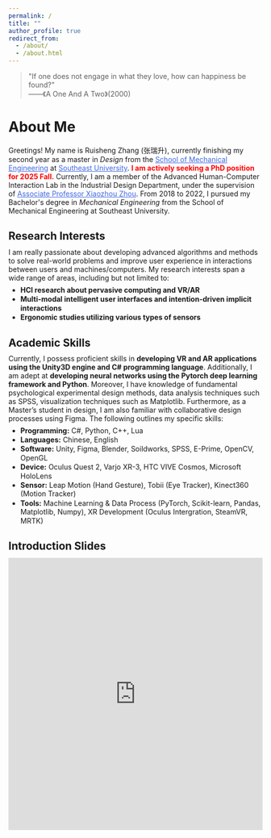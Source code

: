 ```yaml
---
permalink: /
title: ""
author_profile: true
redirect_from: 
  - /about/
  - /about.html
---
```


<!-- > To be honest, this is a very hastily put together personal website, and it's not perfect yet. I would be grateful if you could take the time to get to know me better. -->

<style>
a {
  color: RoyalBlue; /* 将所有链接的颜色设置为 RoyalBlue */
}
</style>


<style>
h2 {
    margin-bottom: 0.5em; /* 调整为你认为合适的值 */
}

p {
    margin-top: 0em;
    margin-bottom: 0.5em; /* 调整为你认为合适的值 */
}

blockquote {
    margin-top: 0.5em;
    margin-bottom: 0.5em;
}

ul {
    margin-top: 0em;
    margin-bottom: 0.5em; /* 调整为你认为合适的值 */
}

li {
    margin-bottom: 0.05em; /* 调整为你认为合适的值 */
    line-height: 1.25; /* 调整行高来影响行间距 */
}
</style>


> "If one does not engage in what they love, how can happiness be found?"<br>——《A One And A Two》(2000)

# About Me
Greetings! My name is Ruisheng Zhang (张瑞升), currently finishing my second year as a master in _Design_ from the [School of Mechanical Engineering](https://me.seu.edu.cn/jx_en/) at [Southeast University](https://www.seu.edu.cn/english/). **<font color=red>I am actively seeking a PhD position for 2025 Fall.</font>** Currently, I am a member of the Advanced Human-Computer Interaction Lab in the Industrial Design Department, under the supervision of [Associate Professor Xiaozhou Zhou](https://me.seu.edu.cn/zxz1/list.htm). From 2018 to 2022, I pursued my Bachelor's degree in _Mechanical Engineering_ from the School of Mechanical Engineering at Southeast University.

## Research Interests
I am really passionate about developing advanced algorithms and methods to solve real-world problems and improve user experience in interactions between users and machines/computers.  My research interests span a wide range of areas, including but not limited to: 
- **HCI research about pervasive computing and VR/AR**
- **Multi-modal intelligent user interfaces and intention-driven implicit interactions**
- **Ergonomic studies utilizing various types of sensors**

<!-- ## Research Interests
I am really passionate about developing advanced algorithms and methods to solve real-world problems and improve user experience, because it is incredibly rewarding to utilize noval technology to improve and enhance humans' lives. My research interests focus on **HCI research about pervasive computing and VR/AR**, especially in:
- **developing interactive devices for XR environments**
- **designing multi-modal user interfaces**
- **enhancing HCI user experiences with data-driven deep learning methods**. 

Additionally, I am also interested in **improving text input for XR scenarios**. -->

## Academic Skills
Currently, I possess proficient skills in **developing VR and AR applications using the Unity3D engine and C# programming language**. Additionally, I am adept at **developing neural networks using the Pytorch deep learning framework and Python**. Moreover, I have knowledge of fundamental psychological experimental design methods, data analysis techniques such as SPSS, visualization techniques such as Matplotlib. Furthermore, as a Master’s student in design, I am also familiar with collaborative design processes using Figma. The following outlines my specific skills:
- **Programming:** C#, Python, C++, Lua
- **Languages:** Chinese, English
- **Software:** Unity, Figma, Blender, Soildworks, SPSS, E-Prime, OpenCV, OpenGL
- **Device:** Oculus Quest 2, Varjo XR-3, HTC VIVE Cosmos, Microsoft HoloLens
- **Sensor:** Leap Motion (Hand Gesture), Tobii (Eye Tracker), Kinect360 (Motion Tracker)
- **Tools:** Machine Learning & Data Process (PyTorch, Scikit-learn, Pandas, Matplotlib, Numpy), XR Development (Oculus Intergration, SteamVR, MRTK)

## Introduction Slides
<style>
iframe {
    margin: 0;
    padding: 0;
    display: block;
    font-family: inherit;
    text-align: inherit;
    width: 100%;
}
</style>

<iframe src="https://docs.google.com/presentation/d/1VXtLaVV62rZFBUXU6rGIXHRfLaXIT0ZQ/embed?start=false&loop=false&delayms=3000" frameborder="0" width="960" height="540" allowfullscreen="true" mozallowfullscreen="true" webkitallowfullscreen="true"></iframe>



